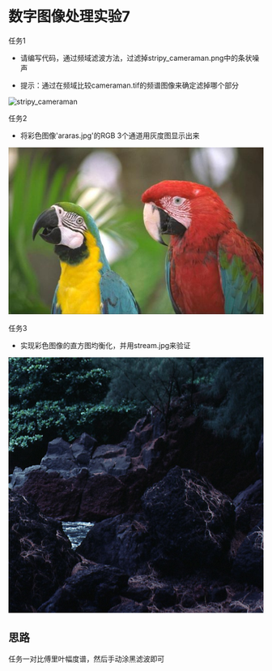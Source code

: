 # 数字图像处理实验7

任务1

- 请编写代码，通过频域滤波方法，过滤掉stripy_cameraman.png中的条状噪声

- 提示：通过在频域比较cameraman.tif的频谱图像来确定滤掉哪个部分

![stripy_cameraman](https://github.com/shudorcl/D-I-P/blob/main/DIP7/stripy_cameraman.png.png)

任务2

- 将彩色图像'araras.jpg'的RGB 3个通道用灰度图显示出来

![araras](https://github.com/shudorcl/D-I-P/blob/main/DIP7/araras.jpg)

任务3

- 实现彩色图像的直方图均衡化，并用stream.jpg来验证

![stream](https://github.com/shudorcl/D-I-P/blob/main/DIP7/stream.jpg)

## 思路

任务一对比傅里叶幅度谱，然后手动涂黑滤波即可